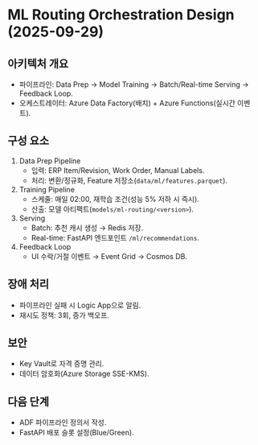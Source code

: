 # ML Routing Orchestration Design (2025-09-29)

## 아키텍처 개요
- 파이프라인: Data Prep → Model Training → Batch/Real-time Serving → Feedback Loop.
- 오케스트레이터: Azure Data Factory(배치) + Azure Functions(실시간 이벤트).

## 구성 요소
1. Data Prep Pipeline
   - 입력: ERP Item/Revision, Work Order, Manual Labels.
   - 처리: 변환/정규화, Feature 저장소(`data/ml/features.parquet`).
2. Training Pipeline
   - 스케줄: 매일 02:00, 재학습 조건(성능 5% 저하 시 즉시).
   - 산출: 모델 아티팩트(`models/ml-routing/<version>`).
3. Serving
   - Batch: 추천 캐시 생성 → Redis 저장.
   - Real-time: FastAPI 엔드포인트 `/ml/recommendations`.
4. Feedback Loop
   - UI 수락/거절 이벤트 → Event Grid → Cosmos DB.

## 장애 처리
- 파이프라인 실패 시 Logic App으로 알림.
- 재시도 정책: 3회, 증가 백오프.

## 보안
- Key Vault로 자격 증명 관리.
- 데이터 암호화(Azure Storage SSE-KMS).

## 다음 단계
- ADF 파이프라인 정의서 작성.
- FastAPI 배포 슬롯 설정(Blue/Green).
